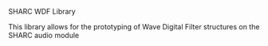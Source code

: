 SHARC WDF Library

This library allows for the prototyping of Wave Digital Filter structures on the SHARC audio module 
